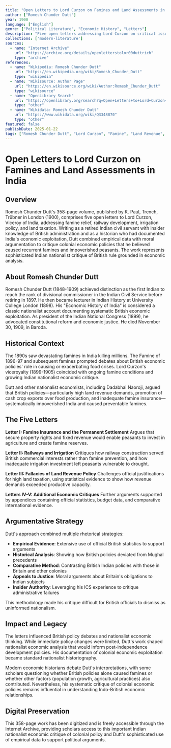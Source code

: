```yaml
---
title: "Open Letters to Lord Curzon on Famines and Land Assessments in India"
author: ["Romesh Chunder Dutt"]
year: 1900
language: ["English"]
genre: ["Political Literature", "Economic History", "Letters"]
description: "Five open letters addressing Lord Curzon on critical issues including famine insurance, railways, irrigation, and fallacies concerning Indian land tax. Written by an Indian civil servant and historian, includes extensive appendices with official data, providing Indian perspective on British econo..."
collections: ['modern-literature']
sources:
  - name: "Internet Archive"
    url: "https://archive.org/details/openletterstolor00duttrich"
    type: "archive"
references:
  - name: "Wikipedia: Romesh Chunder Dutt"
    url: "https://en.wikipedia.org/wiki/Romesh_Chunder_Dutt"
    type: "wikipedia"
  - name: "Wikisource: Author Page"
    url: "https://en.wikisource.org/wiki/Author:Romesh_Chunder_Dutt"
    type: "wikisource"
  - name: "OpenLibrary Search"
    url: "https://openlibrary.org/search?q=Open+Letters+to+Lord+Curzon+Romesh+Chunder+Dutt"
    type: "other"
  - name: "Wikidata: Romesh Chunder Dutt"
    url: "https://www.wikidata.org/wiki/Q3348870"
    type: "other"
featured: false
publishDate: 2025-01-22
tags: ["Romesh Chunder Dutt", "Lord Curzon", "Famine", "Land Revenue", "Colonial Economics", "Indian Nationalism", "Economic Policy", "19th Century", "British Raj", "Agricultural Policy"]
---
```


# Open Letters to Lord Curzon on Famines and Land Assessments in India

## Overview

Romesh Chunder Dutt's 358-page volume, published by K. Paul, Trench, Trübner in London (1900), comprises five open letters to Lord Curzon, Viceroy of India, addressing famine relief, railway development, irrigation policy, and land taxation. Writing as a retired Indian civil servant with insider knowledge of British administration and as a historian who had documented India's economic exploitation, Dutt combined empirical data with moral argumentation to critique colonial economic policies that he believed caused recurrent famines and impoverished peasants. The work represents sophisticated Indian nationalist critique of British rule grounded in economic analysis.

## About Romesh Chunder Dutt

Romesh Chunder Dutt (1848-1909) achieved distinction as the first Indian to reach the rank of divisional commissioner in the Indian Civil Service before retiring in 1897. He then became lecturer in Indian History at University College London (1898). His "Economic History of India" is considered a classic nationalist account documenting systematic British economic exploitation. As president of the Indian National Congress (1899), he advocated constitutional reform and economic justice. He died November 30, 1909, in Baroda.

## Historical Context

The 1890s saw devastating famines in India killing millions. The Famine of 1896-97 and subsequent famines prompted debates about British economic policies' role in causing or exacerbating food crises. Lord Curzon's viceroyalty (1899-1905) coincided with ongoing famine conditions and growing Indian nationalist economic critique.

Dutt and other nationalist economists, including Dadabhai Naoroji, argued that British policies—particularly high land revenue demands, promotion of cash crop exports over food production, and inadequate famine insurance—systematically impoverished India and caused preventable famines.

## The Five Letters

**Letter I: Famine Insurance and the Permanent Settlement**
Argues that secure property rights and fixed revenue would enable peasants to invest in agriculture and create famine reserves.

**Letter II: Railways and Irrigation**
Critiques how railway construction served British commercial interests rather than famine prevention, and how inadequate irrigation investment left peasants vulnerable to drought.

**Letter III: Fallacies of Land Revenue Policy**
Challenges official justifications for high land taxation, using statistical evidence to show how revenue demands exceeded productive capacity.

**Letters IV-V: Additional Economic Critiques**
Further arguments supported by appendices containing official statistics, budget data, and comparative international evidence.

## Argumentative Strategy

Dutt's approach combined multiple rhetorical strategies:
- **Empirical Evidence**: Extensive use of official British statistics to support arguments
- **Historical Analysis**: Showing how British policies deviated from Mughal precedents
- **Comparative Method**: Contrasting British Indian policies with those in Britain and other colonies
- **Appeals to Justice**: Moral arguments about Britain's obligations to Indian subjects
- **Insider Authority**: Leveraging his ICS experience to critique administrative failures

This methodology made his critique difficult for British officials to dismiss as uninformed nationalism.

## Impact and Legacy

The letters influenced British policy debates and nationalist economic thinking. While immediate policy changes were limited, Dutt's work shaped nationalist economic analysis that would inform post-independence development policies. His documentation of colonial economic exploitation became standard nationalist historiography.

Modern economic historians debate Dutt's interpretations, with some scholars questioning whether British policies alone caused famines or whether other factors (population growth, agricultural practices) also contributed. Nevertheless, his systematic critique of colonial economic policies remains influential in understanding Indo-British economic relationships.

## Digital Preservation

This 358-page work has been digitized and is freely accessible through the Internet Archive, providing scholars access to this important Indian nationalist economic critique of colonial policy and Dutt's sophisticated use of empirical data to support political arguments.

